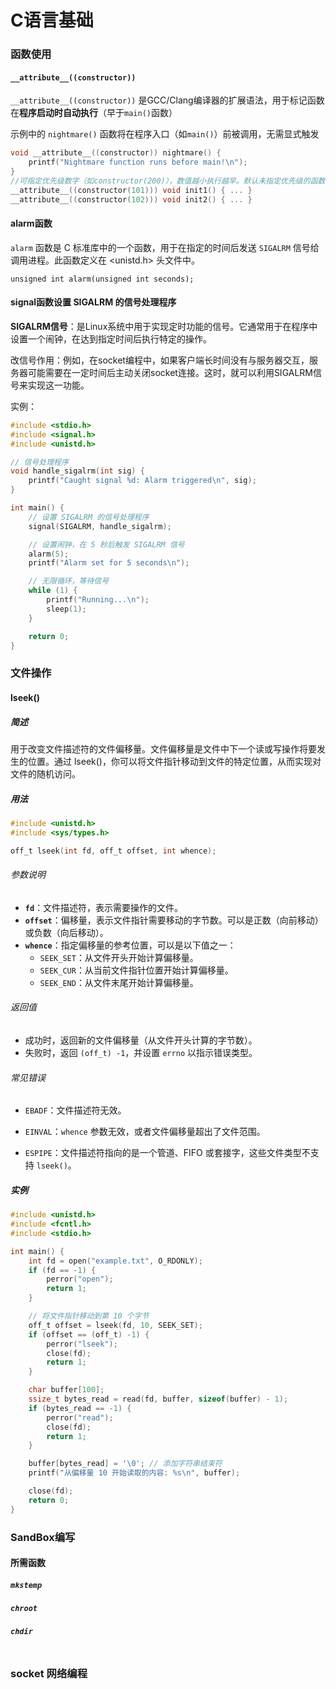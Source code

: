 # C语言基础

### 函数使用

#### `__attribute__((constructor))`

`__attribute__((constructor))` 是GCC/Clang编译器的扩展语法，用于标记函数在**程序启动时自动执行**（早于`main()`函数）

示例中的 `nightmare()` 函数将在程序入口（如`main()`）前被调用，无需显式触发

```c
void __attribute__((constructor)) nightmare() {
    printf("Nightmare function runs before main!\n");
}
//可指定优先级数字（如constructor(200)），数值越小执行越早。默认未指定优先级的函数按编译顺序执行
__attribute__((constructor(101))) void init1() { ... }
__attribute__((constructor(102))) void init2() { ... }
```

#### alarm函数

`alarm` 函数是 C 标准库中的一个函数，用于在指定的时间后发送 `SIGALRM` 信号给调用进程。此函数定义在 <unistd.h> 头文件中。

```
unsigned int alarm(unsigned int seconds);
```

#### signal函数设置 SIGALRM 的信号处理程序

**SIGALRM信号**：是Linux系统中用于实现定时功能的信号。它通常用于在程序中设置一个闹钟，在达到指定时间后执行特定的操作。

改信号作用：例如，在socket编程中，如果客户端长时间没有与服务器交互，服务器可能需要在一定时间后主动关闭socket连接。这时，就可以利用SIGALRM信号来实现这一功能。

实例：

```C
#include <stdio.h>
#include <signal.h>
#include <unistd.h>

// 信号处理程序
void handle_sigalrm(int sig) {
    printf("Caught signal %d: Alarm triggered\n", sig);
}

int main() {
    // 设置 SIGALRM 的信号处理程序
    signal(SIGALRM, handle_sigalrm);

    // 设置闹钟，在 5 秒后触发 SIGALRM 信号
    alarm(5);
    printf("Alarm set for 5 seconds\n");

    // 无限循环，等待信号
    while (1) {
        printf("Running...\n");
        sleep(1);
    }

    return 0;
}
```

### 文件操作

#### lseek()

##### 简述

用于改变文件描述符的文件偏移量。文件偏移量是文件中下一个读或写操作将要发生的位置。通过 lseek()，你可以将文件指针移动到文件的特定位置，从而实现对文件的随机访问。

##### 用法

```c
#include <unistd.h>
#include <sys/types.h>

off_t lseek(int fd, off_t offset, int whence);
```

###### 参数说明

- **`fd`**：文件描述符，表示需要操作的文件。
- **`offset`**：偏移量，表示文件指针需要移动的字节数。可以是正数（向前移动）或负数（向后移动）。
- **`whence`**：指定偏移量的参考位置，可以是以下值之一：
  - `SEEK_SET`：从文件开头开始计算偏移量。
  - `SEEK_CUR`：从当前文件指针位置开始计算偏移量。
  - `SEEK_END`：从文件末尾开始计算偏移量。

###### 返回值

- 成功时，返回新的文件偏移量（从文件开头计算的字节数）。
- 失败时，返回 `(off_t) -1`，并设置 `errno` 以指示错误类型。

###### 常见错误

- `EBADF`：文件描述符无效。

- `EINVAL`：`whence` 参数无效，或者文件偏移量超出了文件范围。

- `ESPIPE`：文件描述符指向的是一个管道、FIFO 或套接字，这些文件类型不支持 `lseek()`。

  

##### 实例

```c
#include <unistd.h>
#include <fcntl.h>
#include <stdio.h>

int main() {
    int fd = open("example.txt", O_RDONLY);
    if (fd == -1) {
        perror("open");
        return 1;
    }

    // 将文件指针移动到第 10 个字节
    off_t offset = lseek(fd, 10, SEEK_SET);
    if (offset == (off_t) -1) {
        perror("lseek");
        close(fd);
        return 1;
    }

    char buffer[100];
    ssize_t bytes_read = read(fd, buffer, sizeof(buffer) - 1);
    if (bytes_read == -1) {
        perror("read");
        close(fd);
        return 1;
    }

    buffer[bytes_read] = '\0'; // 添加字符串结束符
    printf("从偏移量 10 开始读取的内容: %s\n", buffer);

    close(fd);
    return 0;
}
```

### SandBox编写

#### 所需函数

##### `mkstemp`

##### `chroot`

##### `chdir`

```
```
### socket 网络编程
